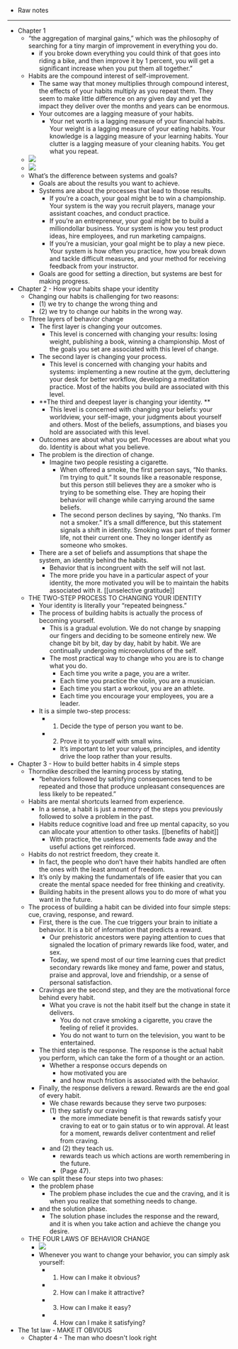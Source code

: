 - Raw notes
- ---
- Chapter 1
    - “the aggregation of marginal gains,” which was the philosophy of searching for a tiny margin of improvement in everything you do.
        - if you broke down everything you could think of that goes into riding a bike, and then improve it by 1 percent, you will get a significant increase when you put them all together.”
    - Habits are the compound interest of self-improvement. 
        - The same way that money multiplies through compound interest, the effects of your habits multiply as you repeat them. They seem to make little difference on any given day and yet the impact they deliver over the months and years can be enormous.
        - Your outcomes are a lagging measure of your habits. 
            - Your net worth is a lagging measure of your financial habits. Your weight is a lagging measure of your eating habits. Your knowledge is a lagging measure of your learning habits. Your clutter is a lagging measure of your cleaning habits. You get what you repeat.
    - ![](https://firebasestorage.googleapis.com/v0/b/firescript-577a2.appspot.com/o/imgs%2Fapp%2FNgoctien%2FXmTfQvG-xd.png?alt=media&token=82fe81e9-569e-4a06-9a7a-815ee53771ee)
    - ![](https://firebasestorage.googleapis.com/v0/b/firescript-577a2.appspot.com/o/imgs%2Fapp%2FNgoctien%2F71JHOfbGSZ.png?alt=media&token=deac618d-b021-475b-8be4-5732dd95cac9)
    - What’s the difference between systems and goals? 
        - Goals are about the results you want to achieve. 
        - Systems are about the processes that lead to those results. 
            - If you’re a coach, your goal might be to win a championship. Your system is the way you recruit players, manage your assistant coaches, and conduct practice. 
            - If you’re an entrepreneur, your goal might be to build a milliondollar business. Your system is how you test product ideas, hire employees, and run marketing campaigns. 
            - If you’re a musician, your goal might be to play a new piece. Your system is how often you practice, how you break down and tackle difficult measures, and your method for receiving feedback from your instructor.
        - Goals are good for setting a direction, but systems are best for making progress.
- Chapter 2 - How your habits shape your identity
    - Changing our habits is challenging for two reasons: 
        - (1) we try to change the wrong thing and 
        - (2) we try to change our habits in the wrong way.
    - Three layers of behavior change
        - The first layer is changing your outcomes. 
            - This level is concerned with changing your results: losing weight, publishing a book, winning a championship. Most of the goals you set are associated with this level of change. 
        - The second layer is changing your process.
            - This level is concerned with changing your habits and systems: implementing a new routine at the gym, decluttering your desk for better workflow, developing a meditation practice. Most of the habits you build are associated with this level. 
        - **The third and deepest layer is changing your identity. **
            - This level is concerned with changing your beliefs: your worldview, your self-image, your judgments about yourself and others. Most of the beliefs, assumptions, and biases you hold are associated with this level.
        - Outcomes are about what you get. Processes are about what you do. Identity is about what you believe.
        - The problem is the direction of change.
            - Imagine two people resisting a cigarette. 
                - When offered a smoke, the first person says, “No thanks. I’m trying to quit.” It sounds like a reasonable response, but this person still believes they are a smoker who is trying to be something else. They are hoping their behavior will change while carrying around the same beliefs. 
                - The second person declines by saying, “No thanks. I’m not a smoker.” It’s a small difference, but this statement signals a shift in identity. Smoking was part of their former life, not their current one. They no longer identify as someone who smokes.
        - There are a set of beliefs and assumptions that shape the system, an identity behind the habits. 
            - Behavior that is incongruent with the self will not last.
            - The more pride you have in a particular aspect of your identity, the more motivated you will be to maintain the habits associated with it. [[unselective gratitude]]
    - THE TWO-STEP PROCESS TO CHANGING YOUR IDENTITY
        - Your identity is literally your “repeated beingness.”
        - The process of building habits is actually the process of becoming yourself. 
            - This is a gradual evolution. We do not change by snapping our fingers and deciding to be someone entirely new. We change bit by bit, day by day, habit by habit. We are continually undergoing microevolutions of the self.
            - The most practical way to change who you are is to change what you do. 
                - Each time you write a page, you are a writer. 
                - Each time you practice the violin, you are a musician. 
                - Each time you start a workout, you are an athlete. 
                - Each time you encourage your employees, you are a leader.
        - It is a simple two-step process: 
            - 1. Decide the type of person you want to be. 
            - 2. Prove it to yourself with small wins.
                - It’s important to let your values, principles, and identity drive the loop rather than your results.
- Chapter 3 - How to build better habits in 4 simple steps
    - Thorndike described the learning process by stating, 
        - “behaviors followed by satisfying consequences tend to be repeated and those that produce unpleasant consequences are less likely to be repeated.”
    - Habits are mental shortcuts learned from experience. 
        - In a sense, a habit is just a memory of the steps you previously followed to solve a problem in the past.
        - Habits reduce cognitive load and free up mental capacity, so you can allocate your attention to other tasks. [[benefits of habit]]
            - With practice, the useless movements fade away and the useful actions get reinforced.
    - Habits do not restrict freedom, they create it. 
        - In fact, the people who don’t have their habits handled are often the ones with the least amount of freedom.
        - It’s only by making the fundamentals of life easier that you can create the mental space needed for free thinking and creativity.
        - Building habits in the present allows you to do more of what you want in the future.
    - The process of building a habit can be divided into four simple steps: cue, craving, response, and reward.
        - First, there is the cue. The cue triggers your brain to initiate a behavior. It is a bit of information that predicts a reward.
            - Our prehistoric ancestors were paying attention to cues that signaled the location of primary rewards like food, water, and sex. 
            - Today, we spend most of our time learning cues that predict secondary rewards like money and fame, power and status, praise and approval, love and friendship, or a sense of personal satisfaction.
        - Cravings are the second step, and they are the motivational force behind every habit.
            - What you crave is not the habit itself but the change in state it delivers. 
                - You do not crave smoking a cigarette, you crave the feeling of relief it provides.
                - You do not want to turn on the television, you want to be entertained.
        - The third step is the response. The response is the actual habit you perform, which can take the form of a thought or an action.
            - Whether a response occurs depends on 
                - how motivated you are 
                - and how much friction is associated with the behavior.
        - Finally, the response delivers a reward. Rewards are the end goal of every habit.
            - We chase rewards because they serve two purposes: 
            - (1) they satisfy our craving
                - the more immediate benefit is that rewards satisfy your craving to eat or to gain status or to win approval. At least for a moment, rewards deliver contentment and relief from craving.
            - and (2) they teach us.
                - rewards teach us which actions are worth remembering in the future.
                - (Page 47). 
    - We can split these four steps into two phases: 
        - the problem phase 
            - The problem phase includes the cue and the craving, and it is when you realize that something needs to change. 
        - and the solution phase. 
            - The solution phase includes the response and the reward, and it is when you take action and achieve the change you desire.
    - THE FOUR LAWS OF BEHAVIOR CHANGE
        - ![](https://firebasestorage.googleapis.com/v0/b/firescript-577a2.appspot.com/o/imgs%2Fapp%2FNgoctien%2FF-OiDl0hCn.png?alt=media&token=fc244a93-6a8b-489e-a165-a8c671b184b3)
        - Whenever you want to change your behavior, you can simply ask yourself: 
            - 1. How can I make it obvious? 
            - 2. How can I make it attractive? 
            - 3. How can I make it easy? 
            - 4. How can I make it satisfying?
-  The 1st law - MAKE IT OBVIOUS
    - Chapter 4 - The man who doesn't look right

